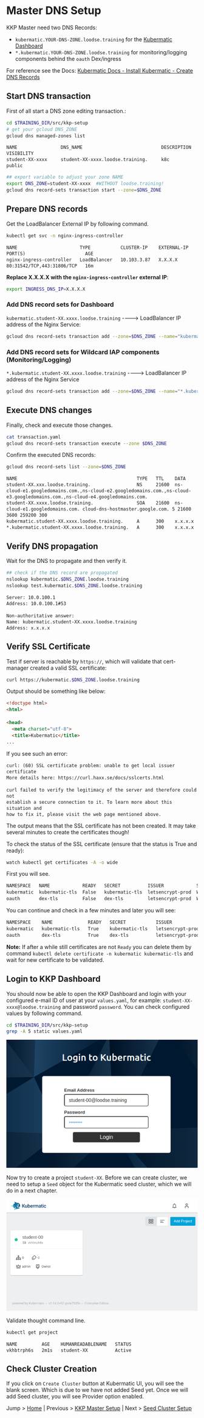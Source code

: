 # Master DNS Setup

KKP Master need two DNS Records:

- `kubermatic.YOUR-DNS-ZONE.loodse.training` for the [Kubermatic Dashboard](https://github.com/kubermatic/dashboard)
- `*.kubermatic.YOUR-DNS-ZONE.loodse.training` for monitoring/logging components behind the `oauth` Dex/ingress

For reference see the Docs: [Kubermatic Docs - Install Kubermatic - Create DNS Records](https://docs.kubermatic.com/kubermatic/v2.17/guides/installation/install_kkp_ce/#:~:text=create%20dns%20records)

## Start DNS transaction

First of all start a DNS zone editing transaction.:

```bash
cd $TRAINING_DIR/src/kkp-setup
# get your gcloud DNS_ZONE
gcloud dns managed-zones list
```

```
NAME                DNS_NAME                             DESCRIPTION  VISIBILITY
student-XX-xxxx     student-XX-xxxx.loodse.training.     k8c          public
```

```bash
## export variable to adjust your zone NAME 
export DNS_ZONE=student-XX-xxxx  #WITHOUT loodse.training!
gcloud dns record-sets transaction start --zone=$DNS_ZONE
```

## Prepare DNS records

Get the LoadBalancer External IP by following command.

```bash
kubectl get svc -n nginx-ingress-controller
```

```
NAME                       TYPE           CLUSTER-IP    EXTERNAL-IP   PORT(S)                      AGE
nginx-ingress-controller   LoadBalancer   10.103.3.87   X.X.X.X       80:31542/TCP,443:31806/TCP   16m
```

**Replace X.X.X.X with the `nginx-ingress-controller` external IP**:

```bash
export INGRESS_DNS_IP=X.X.X.X
```

### Add DNS record sets for Dashboard

`kubermatic.student-XX.xxxx.loodse.training`  ---->  LoadBalancer IP address of the Nginx Service:

```bash
gcloud dns record-sets transaction add --zone=$DNS_ZONE --name="kubermatic.$DNS_ZONE.loodse.training" --ttl 300 --type A $INGRESS_DNS_IP
```

### Add DNS record sets for Wildcard IAP components (Monitoring/Logging)

`*.kubermatic.student-XX.xxxx.loodse.training`  ---->  LoadBalancer IP address of the Nginx Service

```bash
gcloud dns record-sets transaction add --zone=$DNS_ZONE --name="*.kubermatic.$DNS_ZONE.loodse.training" --ttl 300 --type A $INGRESS_DNS_IP
```

## Execute DNS changes

Finally, check and execute those changes.

```bash
cat transaction.yaml
gcloud dns record-sets transaction execute --zone $DNS_ZONE
```

Confirm the executed DNS records:

```bash
gcloud dns record-sets list --zone=$DNS_ZONE
```

```
NAME                                            TYPE   TTL    DATA
student-XX.xxx.loodse.training.                 NS     21600  ns-cloud-e1.googledomains.com.,ns-cloud-e2.googledomains.com.,ns-cloud-e3.googledomains.com.,ns-cloud-e4.googledomains.com.
student-XX.xxxx.loodse.training.                SOA    21600  ns-cloud-e1.googledomains.com. cloud-dns-hostmaster.google.com. 5 21600 3600 259200 300
kubermatic.student-XX.xxxx.loodse.training.     A      300    x.x.x.x
*.kubermatic.student-XX.xxxx.loodse.training.   A      300    x.x.x.x
```

## Verify DNS propagation

Wait for the DNS to propagate and then verify it.

```bash
## check if the DNS record are propagated
nslookup kubermatic.$DNS_ZONE.loodse.training
nslookup test.kubermatic.$DNS_ZONE.loodse.training
```

```
Server: 10.0.100.1
Address: 10.0.100.1#53

Non-authoritative answer:
Name: kubermatic.student-XX.xxxx.loodse.training
Address: x.x.x.x
```

## Verify SSL Certificate

Test if server is reachable by `https://`, which will validate that cert-manager created a valid SSL certificate:

```bash
curl https://kubermatic.$DNS_ZONE.loodse.training
```

Output should be something like below:
```html
<!doctype html>
<html>

<head>
  <meta charset="utf-8">
  <title>Kubermatic</title>
...
```

If you see such an error:

```
curl: (60) SSL certificate problem: unable to get local issuer certificate
More details here: https://curl.haxx.se/docs/sslcerts.html

curl failed to verify the legitimacy of the server and therefore could not
establish a secure connection to it. To learn more about this situation and
how to fix it, please visit the web page mentioned above.
```

The output means that the SSL certificate has not been created. It may take several minutes to create the certificates though!

To check the status of the SSL certificate (ensure that the status is True and ready):

```bash
watch kubectl get certificates -A -o wide
```

First you will see.
```bash
NAMESPACE   NAME            READY   SECRET          ISSUER            STATUS                                                              AGE
kubermatic  kubermatic-tls  False   kubermatic-tls  letsencrypt-prod  Waiting for CertificateRequest "kubermatic-tls-ltbkp" to complete   69s
oauth       dex-tls         False   dex-tls         letsencrypt-prod  Waiting for CertificateRequest "dex-tls-hlktb" to complete          69s
```

You can continue and check in a few minutes and later you will see:

```bash
NAMESPACE    NAME             READY   SECRET           ISSUER             STATUS                                          AGE
kubermatic   kubermatic-tls   True    kubermatic-tls   letsencrypt-prod   Certificate is up to date and has not expired   8m
oauth        dex-tls          True    dex-tls          letsencrypt-prod   Certificate is up to date and has not expired   8m
```

**Note:** If after a while still certificates are not `Ready` you can delete them by command `kubectl delete certificate -n kubermatic kubermatic-tls` and wait for new certificate to be validated.

## Login to KKP Dashboard

You should now be able to open the KKP Dashboard and login with your configured e-mail ID of user at your `values.yaml`, for example: `student-XX-xxxx@loodse.training` and password `password`. You can check configured values by following command.

```bash
cd $TRAINING_DIR/src/kkp-setup
grep -A 5 static values.yaml
```

![Kubermatic Login](../.pics/k8c_login.png)

Now try to create a project `student-XX`. Before we can create cluster, we need to setup a `Seed` object for the Kubermatic seed cluster, which we will do in a next chapter.

![Kubermatic Project](../.pics/k8c_project.png)

Validate thought command line.

```bash
kubectl get project
```

```
NAME         AGE    HUMANREADABLENAME   STATUS
vkhbtrph6s   2m1s   student-XX          Active
```

## Check Cluster Creation

If you click on `Create Cluster` button at Kubermatic UI, you will see the blank screen. Which is due to we have not added Seed yet. Once we will add Seed cluster, you will see Provider option enabled.

Jump > [Home](../README.md) | Previous > [KKP Master Setup](../02-kkp-master-setup/README.md) | Next > [Seed Cluster Setup](../04-add-seed-cluster/README.md)